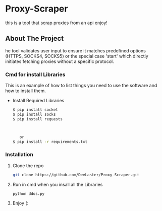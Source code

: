 # Proxy-Scraper
this is a tool that scrap proxies from an api enjoy!



<!-- ABOUT THE PROJECT -->
## About The Project


he tool validates user input to ensure it matches predefined options (HTTPS, SOCKS4, SOCKS5) or the special case 'start' which directly initiates fetching proxies without a specific protocol.

 <!--Getting started -->

 ### Cmd for install Libraries

 This is an example of how to list things you need to use the software and how to install them.
* Install Required Libraries
  ```sh
  $ pip install socket
  $ pip install socks
  $ pip install requests



     or
  $ pip install -r requirements.txt

  ```

 ### Installation

1. Clone the repo
   ```sh
   git clone https://github.com/DevLaster/Proxy-Scraper.git
   
2. Run in cmd when you insall all the Libraries
   ```sh
   python ddos.py

3. Enjoy (:
